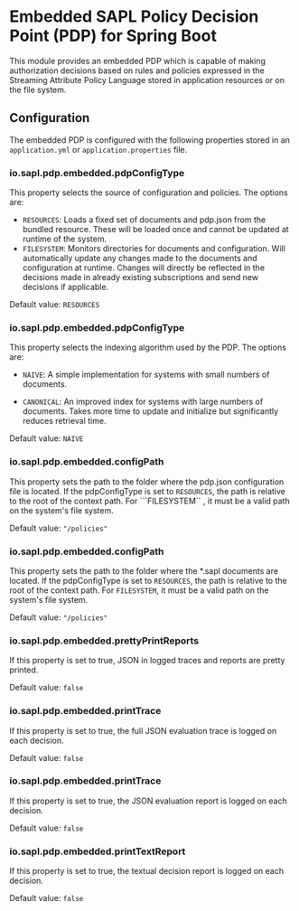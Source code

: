 # Embedded SAPL Policy Decision Point (PDP) for Spring Boot

This module provides an embedded PDP which is capable of making authorization decisions based on rules and policies expressed in the Streaming Attribute Policy Language stored in application resources or on the file system.

## Configuration

The embedded PDP is configured with the following properties stored in an ```application.yml``` or ```application.properties``` file.

### io.sapl.pdp.embedded.pdpConfigType

This property selects the source of configuration and policies. The options are:

* ```RESOURCES```: Loads a fixed set of documents and pdp.json from the bundled resource. 
  These will be loaded once and cannot be updated at runtime of the system.
* ```FILESYSTEM```: Monitors directories for documents and configuration. Will
  automatically update any changes made to the documents and configuration at
  runtime. Changes will directly be reflected in the decisions made in already
  existing subscriptions and send new decisions if applicable.

Default value: ```RESOURCES```

### io.sapl.pdp.embedded.pdpConfigType

This property selects the indexing algorithm used by the PDP. The options are:

* ```NAIVE```: A simple implementation for systems with small numbers of documents.

* ```CANONICAL```: An improved index for systems with large numbers of documents.
  Takes more time to update and initialize but significantly reduces retrieval
  time.

Default value: ```NAIVE```

### io.sapl.pdp.embedded.configPath

This property sets the path to the folder where the pdp.json configuration file is located.
If the pdpConfigType is set to ```RESOURCES```, the path is relative to the root of the context path.
For ```FILESYSTEM`` , it must be a valid path on the system's file system.

Default value: ```"/policies"```

### io.sapl.pdp.embedded.configPath
This property sets the path to the folder where the *.sapl documents are
located. If the pdpConfigType is set to ```RESOURCES```, the path is relative to the root of the context path.
For ```FILESYSTEM```, it must be a valid path on the system's file system.

Default value: ```"/policies"```

### io.sapl.pdp.embedded.prettyPrintReports

If this property is set to true, JSON in logged traces and reports are pretty printed.

Default value: ```false```

### io.sapl.pdp.embedded.printTrace

If this property is set to true, the full JSON evaluation trace is logged on
each decision.

Default value: ```false```

### io.sapl.pdp.embedded.printTrace

If this property is set to true, the JSON evaluation report is logged on each
decision.

Default value: ```false```

### io.sapl.pdp.embedded.printTextReport

If this property is set to true, the textual decision report is logged on
each decision.

Default value: ```false```
